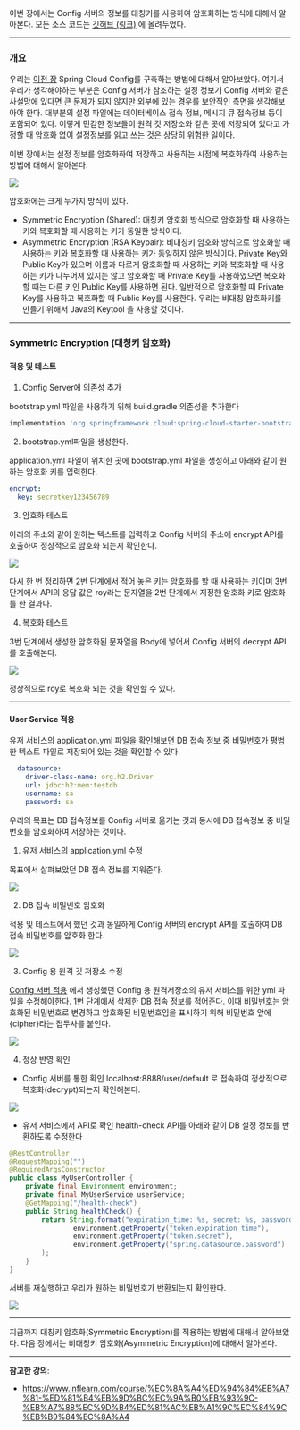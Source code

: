이번 장에서는 Config 서버의 정보를 대칭키를 사용하여 암호화하는 방식에 대해서 알아본다.
모든 소스 코드는 [깃허브 (링크)](https://github.com/roy-zz/spring-cloud) 에 올려두었다.

---

### 개요

우리는 [이전 장](https://imprint.tistory.com/221?category=1069520) Spring Cloud Config를 구축하는 방법에 대해서 알아보았다.
여기서 우리가 생각해야하는 부분은 Config 서버가 참조하는 설정 정보가 Config 서버와 같은 사설망에 있다면 큰 문제가 되지 않지만 외부에 있는 경우를 보안적인 측면을 생각해보아야 한다.
대부분의 설정 파일에는 데이터베이스 접속 정보, 메시지 큐 접속정보 등이 포함되어 있다. 
이렇게 민감한 정보들이 원격 깃 저장소와 같은 곳에 저장되어 있다고 가정할 때 암호화 없이 설정정보를 읽고 쓰는 것은 상당히 위험한 일이다.

이번 장에서는 설정 정보를 암호화하여 저장하고 사용하는 시점에 복호화하여 사용하는 방법에 대해서 알아본다.

![](image/config-server-with-ecryption.png)

암호화에는 크게 두가지 방식이 있다.

- Symmetric Encryption (Shared): 대칭키 암호화 방식으로 암호화할 때 사용하는 키와 복호화할 때 사용하는 키가 동일한 방식이다.
- Asymmetric Encryption (RSA Keypair): 비대칭키 암호화 방식으로 암호화할 때 사용하는 키와 복호화할 때 사용하는 키가 동일하지 않은 방식이다. 
Private Key와 Public Key가 있으며 이름과 다르게 암호화할 때 사용하는 키와 복호화할 때 사용하는 키가 나누어져 있지는 않고 암호화할 때 Private Key를 사용하였으면 복호화할 때는 다른 키인 Public Key를 사용하면 된다.
일반적으로 암호화할 때 Private Key를 사용하고 복호화할 때 Public Key를 사용한다. 우리는 비대칭 암호화키를 만들기 위해서 Java의 Keytool 을 사용할 것이다.

---

### Symmetric Encryption (대칭키 암호화)

#### 적용 및 테스트

1. Config Server에 의존성 추가

bootstrap.yml 파일을 사용하기 위해 build.gradle 의존성을 추가한다

```bash
implementation 'org.springframework.cloud:spring-cloud-starter-bootstrap'
```

2. bootstrap.yml파일을 생성한다.

application.yml 파일이 위치한 곳에 bootstrap.yml 파일을 생성하고 아래와 같이 원하는 암호화 키를 입력한다.

```yaml
encrypt:
  key: secretkey123456789
```

3. 암호화 테스트

아래의 주소와 같이 원하는 텍스트를 입력하고 Config 서버의 주소에 encrypt API를 호출하여 정상적으로 암호화 되는지 확인한다.

![](image/encrypted-roy.png)

다시 한 번 정리하면 2번 단계에서 적어 놓은 키는 암호화를 할 때 사용하는 키이며 3번 단계에서 API의 응답 값은 roy라는 문자열을 2번 단계에서 지정한 암호화 키로 암호화를 한 결과다.

4. 복호화 테스트

3번 단계에서 생성한 암호화된 문자열을 Body에 넣어서 Config 서버의 decrypt API를 호출해본다.

![](image/decrypted-roy.png)

정상적으로 roy로 복호화 되는 것을 확인할 수 있다.

---

#### User Service 적용

유저 서비스의 application.yml 파일을 확인해보면 DB 접속 정보 중 비밀번호가 평범한 텍스트 파일로 저장되어 있는 것을 확인할 수 있다.

```yaml
  datasource:
    driver-class-name: org.h2.Driver
    url: jdbc:h2:mem:testdb
    username: sa
    password: sa
```

우리의 목표는 DB 접속정보를 Config 서버로 옮기는 것과 동시에 DB 접속정보 중 비밀번호를 암호화하여 저장하는 것이다.

1. 유저 서비스의 application.yml 수정

목표에서 살펴보았던 DB 접속 정보를 지워준다.

![](image/deleted-db-accesss-info.png)

2. DB 접속 비밀번호 암호화

적용 및 테스트에서 했던 것과 동일하게 Config 서버의 encrypt API를 호출하여 DB 접속 비밀번호를 암호화 한다.

![](image/encrypted-password.png)

3. Config 용 원격 깃 저장소 수정

[Config 서버 적용](https://imprint.tistory.com/221?category=1069520) 에서 생성했던 Config 용 원격저장소의 유저 서비스를 위한 yml 파일을 수정해야한다.
1번 단계에서 삭제한 DB 접속 정보를 적어준다. 이때 비밀번호는 암호화된 비밀번호로 변경하고 암호화된 비밀번호임을 표시하기 위해 비밀번호 앞에 {cipher}라는 접두사를 붙인다.

![](image/modify-user-default-yml.png)

4. 정상 반영 확인

- Config 서버를 통한 확인
  localhost:8888/user/default 로 접속하여 정상적으로 복호화(decrypt)되는지 확인해본다.

![](image/check-via-config.png)
    
- 유저 서비스에서 API로 확인
  health-check API를 아래와 같이 DB 설정 정보를 반환하도록 수정한다

```java
@RestController
@RequestMapping("")
@RequiredArgsConstructor
public class MyUserController {
    private final Environment environment;
    private final MyUserService userService;
    @GetMapping("/health-check")
    public String healthCheck() {
        return String.format("expiration_time: %s, secret: %s, password: %s",
                environment.getProperty("token.expiration_time"),
                environment.getProperty("token.secret"),
                environment.getProperty("spring.datasource.password")
        );
    }
}
```

서버를 재실행하고 우리가 원하는 비밀번호가 반환되는지 확인한다.

![](image/check-via-user.png)

---

지금까지 대칭키 암호화(Symmetric Encryption)를 적용하는 방법에 대해서 알아보았다.
다음 장에서는 비대칭키 암호화(Asymmetric Encryption)에 대해서 알아본다.

---

**참고한 강의**: 

- https://www.inflearn.com/course/%EC%8A%A4%ED%94%84%EB%A7%81-%ED%81%B4%EB%9D%BC%EC%9A%B0%EB%93%9C-%EB%A7%88%EC%9D%B4%ED%81%AC%EB%A1%9C%EC%84%9C%EB%B9%84%EC%8A%A4